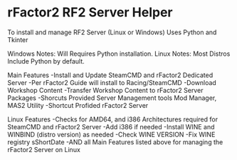 # rFactor2 RF2 Server Helper
To install and manage RF2 Server
(Linux or Windows) Uses Python and Tkinter

Windows Notes: Will Requires Python installation. 
Linux Notes: Most Distros Include Python by default. 

Main Features
-Install and Update SteamCMD and rFactor2 Dedicated Server
-Per rFactor2 Guide will install to Racing/SteamCMD
-Download Workshop Content
-Transfer Workshop Content to rFactor2 Server Packages
-Shorcuts Provided Server Management tools Mod Manager, MAS2 Utility
-Shortcut Profided rFactor2 Server

Linux Features
-Checks for AMD64, and i386 Architectures required for SteamCMD and rFactor2 Server
-Add i386 if needed
-Install WINE and WINBIND (distro version) as needed
-Check WINE VERSION
-Fix WINE registry sShortDate
-AND all Main Features listed above for managing the rFactor2 Server on Linux
